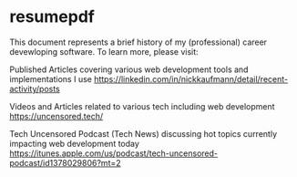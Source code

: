 # resumepdf

This document represents a brief history of my (professional) career devewloping software. To learn more, please visit:

Published Articles covering various web development tools and implementations I use 
https://linkedin.com/in/nickkaufmann/detail/recent-activity/posts 

Videos and Articles related to various tech including web development
https://uncensored.tech/

Tech Uncensored Podcast (Tech News) discussing hot topics currently impacting web development today
https://itunes.apple.com/us/podcast/tech-uncensored-podcast/id1378029806?mt=2
